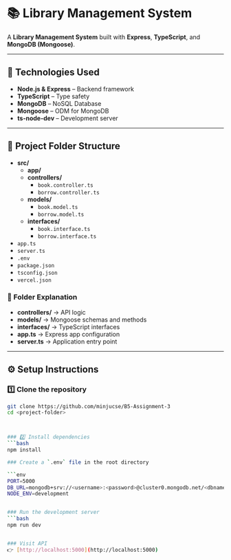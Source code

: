 # 📚 Library Management System

A **Library Management System** built with **Express**, **TypeScript**, and **MongoDB (Mongoose)**.

---

## 🚀 Technologies Used
- **Node.js & Express** – Backend framework  
- **TypeScript** – Type safety  
- **MongoDB** – NoSQL Database  
- **Mongoose** – ODM for MongoDB  
- **ts-node-dev** – Development server  

---

## 📂 Project Folder Structure


- **src/**
  - **app/**  
  - **controllers/**
    - `book.controller.ts`
    - `borrow.controller.ts`
  - **models/**
    - `book.model.ts`
    - `borrow.model.ts`
  - **interfaces/**
    - `book.interface.ts`
    - `borrow.interface.ts`
- `app.ts`
- `server.ts`
- `.env`
- `package.json`
- `tsconfig.json`
- `vercel.json`



### 📁 Folder Explanation
- **controllers/** → API logic  
- **models/** → Mongoose schemas and methods  
- **interfaces/** → TypeScript interfaces  
- **app.ts** → Express app configuration  
- **server.ts** → Application entry point  

---

## ⚙️ Setup Instructions

### 1️⃣ Clone the repository
```bash
git clone https://github.com/minjucse/B5-Assignment-3
cd <project-folder>



### 2️⃣ Install dependencies
```bash
npm install

### Create a `.env` file in the root directory

```env
PORT=5000
DB_URL=mongodb+srv://<username>:<password>@cluster0.mongodb.net/<dbname>?retryWrites=true&w=majority
NODE_ENV=development


### Run the development server
```bash
npm run dev


### Visit API  
👉 [http://localhost:5000](http://localhost:5000)
